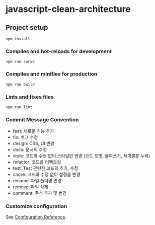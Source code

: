 # javascript-clean-architecture

## Project setup
```
npm install
```

### Compiles and hot-reloads for development
```
npm run serve
```

### Compiles and minifies for production
```
npm run build
```

### Lints and fixes files
```
npm run lint
```

### Commit Message Convention
- feat: 새로운 기능 추가
- fix: 버그 수정
- design: CSS, UI 변경
- docs: 문서의 수정
- style: 코드의 수정 없이 스타일만 변경 (코드 포맷, 들여쓰기, 세미콜론 누락)
- refactor: 코드를 리펙토링
- test: Test 관련한 코드의 추가, 수정
- chore: 코드의 수정 없이 설정을 변경
- rename: 파일 폴더명 변경
- remove: 파일 삭제
- comment: 주석 추가 및 변경

### Customize configuration
See [Configuration Reference](https://cli.vuejs.org/config/).
